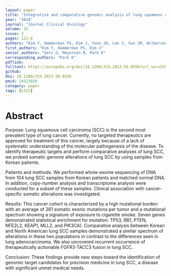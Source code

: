 ```yaml
---
layout: paper
title: "Integrative and comparative genomic analysis of lung squamous cell carcinomas in East Asian patients"
year: "2014"
journal: "Journal Clinical Oncology"
volume: 32
issue: 2
pages: 121-8
authors: "Kim Y, Hammerman PS, Kim J, Yoon JA, Lee Y, Sun JM, Wilkerson MD, Pedamallu CS, Cibulskis K, Yoo YK, Lawrence MS, Stojanov P, Carter SL, McKenna A, Stewart C, Sivachenko AY, Oh IJ, Kim HK, Choi YS, Kim K, Shim YM, Kim KS, Song SY, Na KJ, Choi YL, Hayes DN, Kim J, Cho S, Kim YC, Ahn JS, Ahn MJ, Getz G, Meyerson M, Park K"
first_authors: "Kim Y, Hammerman PS, Kim J"
senior_authors: "Getz G, Meyerson M, Park K"
corresponding_authors: "Park K"
pdflink:
fulltext: https://ascopubs.org/doi/10.1200/JCO.2013.50.8556?url_ver=Z39.88-2003&rfr_id=ori:rid:crossref.org&rfr_dat=cr_pub%20%200pubmed
github:
doi: 10.1200/JCO.2013.50.8556
pmid: 24323028
category: paper
tags: [LSCC]
---
```


# Abstract

Purpose: Lung squamous cell carcinoma (SCC) is the second most prevalent type of lung cancer. Currently, no targeted therapeutics are approved for treatment of this cancer, largely because of a lack of systematic understanding of the molecular pathogenesis of the disease. To identify therapeutic targets and perform comparative analyses of lung SCC, we probed somatic genome alterations of lung SCC by using samples from Korean patients.

Patients and methods: We performed whole-exome sequencing of DNA from 104 lung SCC samples from Korean patients and matched normal DNA. In addition, copy-number analysis and transcriptome analysis were conducted for a subset of these samples. Clinical association with cancer-specific somatic alterations was investigated.

Results: This cancer cohort is characterized by a high mutational burden with an average of 261 somatic exonic mutations per tumor and a mutational spectrum showing a signature of exposure to cigarette smoke. Seven genes demonstrated statistical enrichment for mutation: TP53, RB1, PTEN, NFE2L2, KEAP1, MLL2, and PIK3CA). Comparative analysis between Korean and North American lung SCC samples demonstrated a similar spectrum of alterations in these two populations in contrast to the differences seen in lung adenocarcinoma. We also uncovered recurrent occurrence of therapeutically actionable FGFR3-TACC3 fusion in lung SCC.

Conclusion: These findings provide new steps toward the identification of genomic target candidates for precision medicine in lung SCC, a disease with significant unmet medical needs.


